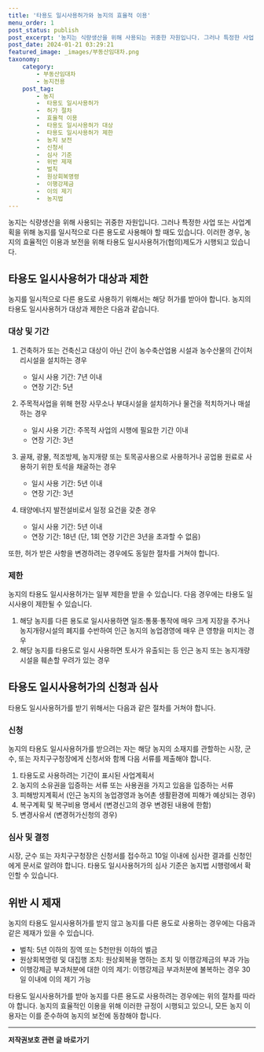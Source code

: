 ```yaml
---
title: '타용도 일시사용허가와 농지의 효율적 이용'
menu_order: 1
post_status: publish
post_excerpt: '농지는 식량생산을 위해 사용되는 귀중한 자원입니다. 그러나 특정한 사업 또는 사업계획을 위해 농지를 일시적으로 다른 용도로 사용해야 할 때도 있습니다. 이러한 경우, 농지의 효율적인 이용과 보전을 위해 타용도 일시사용허가 협의 제도가 시행되고 있습니다.'
post_date: 2024-01-21 03:29:21
featured_image: _images/부동산임대차.png
taxonomy:
    category:
        - 부동산임대차
        - 농지전용
    post_tag:
        - 농지
        -  타용도 일시사용허가
        -  허가 절차
        -  효율적 이용
        -  타용도 일시사용허가 대상
        -  타용도 일시사용허가 제한
        -  농지 보전
        -  신청서
        -  심사 기준
        -  위반 제재
        -  벌칙
        -  원상회복명령
        -  이행강제금
        -  이의 제기
        -  농지법
---
```




농지는 식량생산을 위해 사용되는 귀중한 자원입니다. 그러나 특정한 사업 또는 사업계획을 위해 농지를 일시적으로 다른 용도로 사용해야 할 때도 있습니다. 이러한 경우, 농지의 효율적인 이용과 보전을 위해 타용도 일시사용허가(협의)제도가 시행되고 있습니다.

## 타용도 일시사용허가 대상과 제한

농지를 일시적으로 다른 용도로 사용하기 위해서는 해당 허가를 받아야 합니다. 농지의 타용도 일시사용허가 대상과 제한은 다음과 같습니다.

### 대상 및 기간

1. 건축허가 또는 건축신고 대상이 아닌 간이 농수축산업용 시설과 농수산물의 간이처리시설을 설치하는 경우
   - 일시 사용 기간: 7년 이내
   - 연장 기간: 5년

2. 주목적사업을 위해 현장 사무소나 부대시설을 설치하거나 물건을 적치하거나 매설하는 경우
   - 일시 사용 기간: 주목적 사업의 시행에 필요한 기간 이내
   - 연장 기간: 3년

3. 골재, 광물, 적조방제, 농지개량 또는 토목공사용으로 사용하거나 공업용 원료로 사용하기 위한 토석을 채굴하는 경우
   - 일시 사용 기간: 5년 이내
   - 연장 기간: 3년

4. 태양에너지 발전설비로서 일정 요건을 갖춘 경우
   - 일시 사용 기간: 5년 이내
   - 연장 기간: 18년 (단, 1회 연장 기간은 3년을 초과할 수 없음)

또한, 허가 받은 사항을 변경하려는 경우에도 동일한 절차를 거쳐야 합니다.

### 제한

농지의 타용도 일시사용허가는 일부 제한을 받을 수 있습니다. 다음 경우에는 타용도 일시사용이 제한될 수 있습니다.

1. 해당 농지를 다른 용도로 일시사용하면 일조·통풍·통작에 매우 크게 지장을 주거나 농지개량시설의 폐지를 수반하여 인근 농지의 농업경영에 매우 큰 영향을 미치는 경우
2. 해당 농지를 타용도로 일시 사용하면 토사가 유출되는 등 인근 농지 또는 농지개량시설을 훼손할 우려가 있는 경우

## 타용도 일시사용허가의 신청과 심사

타용도 일시사용허가를 받기 위해서는 다음과 같은 절차를 거쳐야 합니다.

### 신청

농지의 타용도 일시사용허가를 받으려는 자는 해당 농지의 소재지를 관할하는 시장, 군수, 또는 자치구구청장에게 신청서와 함께 다음 서류를 제출해야 합니다.

1. 타용도로 사용하려는 기간이 표시된 사업계획서
2. 농지의 소유권을 입증하는 서류 또는 사용권을 가지고 있음을 입증하는 서류
3. 피해방지계획서 (인근 농지의 농업경영과 농어촌 생활환경에 피해가 예상되는 경우)
4. 복구계획 및 복구비용 명세서 (변경신고의 경우 변경된 내용에 한함)
5. 변경사유서 (변경허가신청의 경우)

### 심사 및 결정

시장, 군수 또는 자치구구청장은 신청서를 접수하고 10일 이내에 심사한 결과를 신청인에게 문서로 알려야 합니다. 타용도 일시사용허가의 심사 기준은 농지법 시행령에서 확인할 수 있습니다.

## 위반 시 제재

농지의 타용도 일시사용허가를 받지 않고 농지를 다른 용도로 사용하는 경우에는 다음과 같은 제재가 있을 수 있습니다.

- 벌칙: 5년 이하의 징역 또는 5천만원 이하의 벌금
- 원상회복명령 및 대집행 조치: 원상회복을 명하는 조치 및 이행강제금의 부과 가능
- 이행강제금 부과처분에 대한 이의 제기: 이행강제금 부과처분에 불복하는 경우 30일 이내에 이의 제기 가능

타용도 일시사용허가를 받아 농지를 다른 용도로 사용하려는 경우에는 위의 절차를 따라야 합니다. 농지의 효율적인 이용을 위해 이러한 규정이 시행되고 있으니, 모든 농지 이용자는 이를 준수하여 농지의 보전에 동참해야 합니다.


<!-- wp:separator -->
<hr class="wp-block-separator has-alpha-channel-opacity"/>
<!-- /wp:separator -->

<!-- wp:group {"backgroundColor":"base","layout":{"type":"constrained"}} -->
<div class="wp-block-group has-base-background-color has-background"><!-- wp:paragraph {"align":"center","fontSize":"medium"} -->
<p class="has-text-align-center has-large-font-size"><strong>저작권보호 관련 글 바로가기</strong></p>
<!-- /wp:paragraph -->


<!-- wp:latest-posts
{"categories":[{"id":14799,"count":19,"description":"","link":"https://uknowlaw.com/category/%ec%a0%80%ec%9e%91%ea%b6%8c%eb%b3%b4%ed%98%b8/","name":"저작권보호","slug":"저작권보호","taxonomy":"category","parent":0,"meta":[],"_links":{"self":[{"href":"https://uknowlaw.com/wp-json/wp/v2/categories/14799"}],"collection":[{"href":"https://uknowlaw.com/wp-json/wp/v2/categories"}],"about":[{"href":"https://uknowlaw.com/wp-json/wp/v2/taxonomies/category"}],"wp:post_type":[{"href":"https://uknowlaw.com/wp-json/wp/v2/posts?categories=14799"}],"curies":[{"name":"wp","href":"https://api.w.org/{rel}","templated":true}]}}],"postsToShow":100,"excerptLength":28,"postLayout":"grid","columns":2,"featuredImageAlign":"left","featuredImageSizeSlug":"large","fontSize":"small"} /--></div>
<!-- /wp:group -->